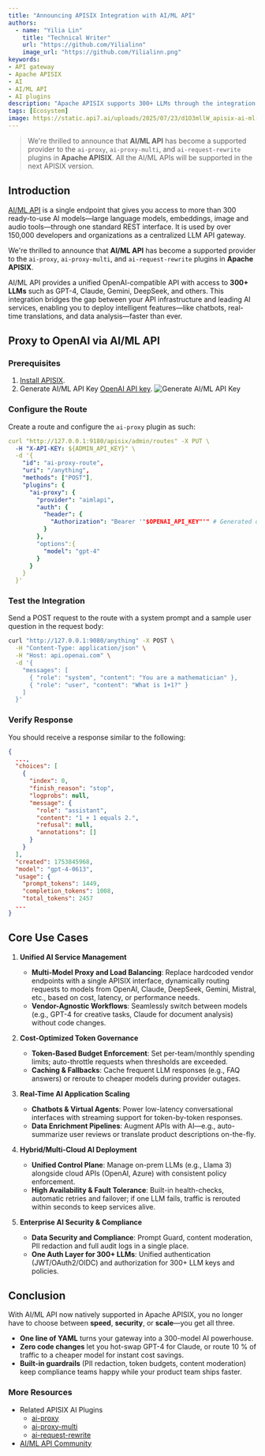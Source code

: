 ```yaml
---
title: "Announcing APISIX Integration with AI/ML API"
authors:
  - name: "Yilia Lin"
    title: "Technical Writer"
    url: "https://github.com/Yilialinn"
    image_url: "https://github.com/Yilialinn.png"
keywords: 
- API gateway
- Apache APISIX
- AI
- AI/ML API
- AI plugins
description: "Apache APISIX supports 300+ LLMs through the integration with AI/ML API. Get your secure, single-endpoint access to AI models like GPT-4 and Claude, and more."
tags: [Ecosystem]
image: https://static.api7.ai/uploads/2025/07/23/d1O3mllW_apisix-ai-ml-api.webp
---
```


> We're thrilled to announce that **AI/ML API** has become a supported provider to the `ai-proxy`, `ai-proxy-multi`, and `ai-request-rewrite` plugins in **Apache APISIX**. All the AI/ML APIs will be supported in the next APISIX version.
<!--truncate-->

## Introduction

[AI/ML API](https://aimlapi.com/) is a single endpoint that gives you access to more than 300 ready-to-use AI models—large language models, embeddings, image and audio tools—through one standard REST interface. It is used by over 150,000 developers and organizations as a centralized LLM API gateway.

We're thrilled to announce that **AI/ML API** has become a supported provider to the `ai-proxy`, `ai-proxy-multi`, and `ai-request-rewrite` plugins in **Apache APISIX**.

AI/ML API provides a unified OpenAI-compatible API with access to **300+ LLMs** such as GPT-4, Claude, Gemini, DeepSeek, and others. This integration bridges the gap between your API infrastructure and leading AI services, enabling you to deploy intelligent features—like chatbots, real-time translations, and data analysis—faster than ever.

## Proxy to OpenAI via AI/ML API

### Prerequisites

1. [Install APISIX](https://apisix.apache.org/docs/apisix/installation-guide/).
2. Generate AI/ML API Key [OpenAI API key](https://platform.openai.com/api-keys).
  ![Generate AI/ML API Key](https://static.api7.ai/uploads/2025/07/30/dGXA7d0r_ai-ml-api-key.webp)

### Configure the Route

Create a route and configure the `ai-proxy` plugin as such:

```yaml
curl "http://127.0.0.1:9180/apisix/admin/routes" -X PUT \
  -H "X-API-KEY: ${ADMIN_API_KEY}" \
  -d '{
    "id": "ai-proxy-route",
    "uri": "/anything",
    "methods": ["POST"],
    "plugins": {
      "ai-proxy": {
        "provider": "aimlapi",
        "auth": {
          "header": {
            "Authorization": "Bearer '"$OPENAI_API_KEY"'" # Generated openai key from AI/ML API dashboard
          }
        },
        "options":{
          "model": "gpt-4"
        }
      }
    }
  }'
```

### Test the Integration

Send a POST request to the route with a system prompt and a sample user question in the request body:

```bash
curl "http://127.0.0.1:9080/anything" -X POST \
  -H "Content-Type: application/json" \
  -H "Host: api.openai.com" \
  -d '{
    "messages": [
      { "role": "system", "content": "You are a mathematician" },
      { "role": "user", "content": "What is 1+1?" }
    ]
  }'
```

### Verify Response

You should receive a response similar to the following:

```json
{
  ...,
  "choices": [
    {
      "index": 0,
      "finish_reason": "stop",
      "logprobs": null,
      "message": {
        "role": "assistant",
        "content": "1 + 1 equals 2.",
        "refusal": null,
        "annotations": []
      }
    }
  ],
  "created": 1753845968,
  "model": "gpt-4-0613",
  "usage": {
    "prompt_tokens": 1449,
    "completion_tokens": 1008,
    "total_tokens": 2457
  ...
}
```

## Core Use Cases

1. **Unified AI Service Management**

   - **Multi-Model Proxy and Load Balancing**: Replace hardcoded vendor endpoints with a single APISIX interface, dynamically routing requests to models from OpenAI, Claude, DeepSeek, Gemini, Mistral, etc., based on cost, latency, or performance needs.
   - **Vendor-Agnostic Workflows**: Seamlessly switch between models (e.g., GPT-4 for creative tasks, Claude for document analysis) without code changes.

2. **Cost-Optimized Token Governance**

   - **Token-Based Budget Enforcement**: Set per-team/monthly spending limits; auto-throttle requests when thresholds are exceeded.
   - **Caching & Fallbacks**: Cache frequent LLM responses (e.g., FAQ answers) or reroute to cheaper models during provider outages.

3. **Real-Time AI Application Scaling**

   - **Chatbots & Virtual Agents**: Power low-latency conversational interfaces with streaming support for token-by-token responses.
   - **Data Enrichment Pipelines**: Augment APIs with AI—e.g., auto-summarize user reviews or translate product descriptions on-the-fly.

4. **Hybrid/Multi-Cloud AI Deployment**

   - **Unified Control Plane**: Manage on-prem LLMs (e.g., Llama 3) alongside cloud APIs (OpenAI, Azure) with consistent policy enforcement.
   - **High Availability & Fault Tolerance**: Built-in health-checks, automatic retries and failover; if one LLM fails, traffic is rerouted within seconds to keep services alive.

5. **Enterprise AI Security & Compliance**

   - **Data Security and Compliance**: Prompt Guard, content moderation, PII redaction and full audit logs in a single place.
   - **One Auth Layer for 300+ LLMs**: Unified authentication (JWT/OAuth2/OIDC) and authorization for 300+ LLM keys and policies.

## Conclusion

With AI/ML API now natively supported in Apache APISIX, you no longer have to choose between **speed**, **security**, or **scale**—you get all three.

- **One line of YAML** turns your gateway into a 300-model AI powerhouse.
- **Zero code changes** let you hot-swap GPT-4 for Claude, or route 10 % of traffic to a cheaper model for instant cost savings.
- **Built-in guardrails** (PII redaction, token budgets, content moderation) keep compliance teams happy while your product team ships faster.

### More Resources

- Related APISIX AI Plugins
  - [ai-proxy](https://apisix.apache.org/docs/apisix/plugins/ai-proxy/)
  - [ai-proxy-multi](https://apisix.apache.org/docs/apisix/plugins/ai-proxy-multi/)
  - [ai-request-rewrite](https://apisix.apache.org/docs/apisix/plugins/ai-request-rewrite/)
- [AI/ML API Community](https://aimlapi.com/community)

